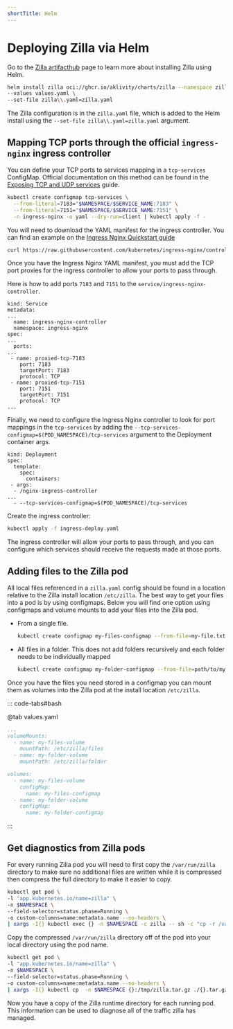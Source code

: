 ```yaml
---
shortTitle: Helm
---
```


# Deploying Zilla via Helm

Go to the [Zilla artifacthub](https://artifacthub.io/packages/helm/zilla/zilla) page to learn more about installing Zilla using Helm.

```bash
helm install zilla oci://ghcr.io/aklivity/charts/zilla --namespace zilla --create-namespace --wait \
--values values.yaml \
--set-file zilla\\.yaml=zilla.yaml
```

The Zilla configuration is in the `zilla.yaml` file, which is added to the Helm install using the `--set-file zilla\\.yaml=zilla.yaml` argument.

## Mapping TCP ports through the official `ingress-nginx` ingress controller

You can define your TCP ports to services mapping in a `tcp-services` ConfigMap. Official documentation on this method can be found in the [Exposing TCP and UDP services](https://kubernetes.github.io/ingress-nginx/user-guide/exposing-tcp-udp-services/) guide.

```bash
kubectl create configmap tcp-services \
  --from-literal=7183="$NAMESPACE/$SERVICE_NAME:7183" \
  --from-literal=7151="$NAMESPACE/$SERVICE_NAME:7151" \
  -n ingress-nginx -o yaml --dry-run=client | kubectl apply -f -
```

You will need to download the YAML manifest for the ingress controller. You can find an example on the [Ingress Nginx Quickstart guide](https://kubernetes.github.io/ingress-nginx/deploy/#quick-start)

```bash
curl https://raw.githubusercontent.com/kubernetes/ingress-nginx/controller-v1.10.1/deploy/static/provider/cloud/deploy.yaml > ingress-deploy.yaml
```

Once you have the Ingress Nginx YAML manifest, you must add the TCP port proxies for the ingress controller to allow your ports to pass through.

Here is how to add ports `7183` and `7151` to the `service/ingress-nginx-controller`.

```yaml{10-17}
kind: Service
metadata:
...
  name: ingress-nginx-controller
  namespace: ingress-nginx
spec:
...
  ports:
...
 - name: proxied-tcp-7183
    port: 7183
    targetPort: 7183
    protocol: TCP
 - name: proxied-tcp-7151
    port: 7151
    targetPort: 7151
    protocol: TCP
...
```

Finally, we need to configure the Ingress Nginx controller to look for port mappings in the `tcp-services` by adding the `--tcp-services-configmap=$(POD_NAMESPACE)/tcp-services` argument to the Deployment container args.

```yaml{9}
kind: Deployment
spec:
  template:
    spec:
      containers:
 - args:
  - /nginx-ingress-controller
...
  - --tcp-services-configmap=$(POD_NAMESPACE)/tcp-services
```

Create the ingress controller:

```bash
kubectl apply -f ingress-deploy.yaml
```

The ingress controller will allow your ports to pass through, and you can configure which services should receive the requests made at those ports.

## Adding files to the Zilla pod

All local files referenced in a `zilla.yaml` config should be found in a location relative to the Zilla install location `/etc/zilla`. The best way to get your files into a pod is by using configmaps. Below you will find one option using configmaps and volume mounts to add your files into the Zilla pod.

- From a single file.

  ```bash
  kubectl create configmap my-files-configmap --from-file=my-file.txt -n $NAMESPACE -o yaml --dry-run=client | kubectl apply -f -
  ```

- All files in a folder. This does not add folders recursively and each folder needs to be individually mapped

  ```bash
  kubectl create configmap my-folder-configmap --from-file=path/to/my-folder/ -n $NAMESPACE -o yaml --dry-run=client | kubectl apply -f -
  ```

Once you have the files you need stored in a configmap you can mount them as volumes into the Zilla pod at the install location `/etc/zilla`.

::: code-tabs#bash

@tab values.yaml

```yaml
...
volumeMounts:
  - name: my-files-volume
    mountPath: /etc/zilla/files
  - name: my-folder-volume
    mountPath: /etc/zilla/folder

volumes:
  - name: my-files-volume
    configMap:
      name: my-files-configmap
  - name: my-folder-volume
    configMap:
      name: my-folder-configmap
```

:::

## Get diagnostics from Zilla pods

For every running Zilla pod you will need to first copy the `/var/run/zilla` directory to make sure no additional files are written while it is compressed then compress the full directory to make it easier to copy.

```bash
kubectl get pod \
-l "app.kubernetes.io/name=zilla" \
-n $NAMESPACE \
--field-selector=status.phase=Running \
-o custom-columns=name:metadata.name --no-headers \
| xargs -I{} kubectl exec {} -n $NAMESPACE -c zilla -- sh -c "cp -r /var/run/zilla /tmp/zilla && tar czf /tmp/zilla.tar.gz /tmp/zilla && rm -rf /tmp/zilla"
```

Copy the compressed `/var/run/zilla` directory off of the pod into your local directory using the pod name.

```bash
kubectl get pod \
-l "app.kubernetes.io/name=zilla" \
-n $NAMESPACE \
--field-selector=status.phase=Running \
-o custom-columns=name:metadata.name --no-headers \
| xargs -I{} kubectl cp  -n $NAMESPACE {}:/tmp/zilla.tar.gz ./{}.tar.gz
```

Now you have a copy of the Zilla runtime directory for each running pod. This information can be used to diagnose all of the traffic zilla has managed.